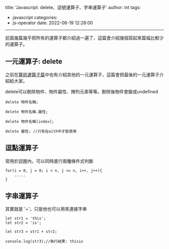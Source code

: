 title: 'Javascript: delete、逗號運算子、字串運算子'
author: int
tags:
  - javascript
categories:
  - js-operator
date: 2022-06-19 12:28:00
---
前面幾篇幾乎把所有的運算子都介紹過一遍了，這篇會介紹幾個寫起來篇幅比較少的運算子。

## 一元運算子: delete

之前在[算術運算子篇](https://huanginch.github.io/2022/06/15/js-arthimetic-operator/)中也有介紹其他的一元運算子，這篇會把最後的一元運算子介紹給大家。

delete可以刪除物件、物件屬性、陣列元素等等。刪除後物件會變成undefined
```
delete 物件名稱;

delete 物件名稱.屬性;

delete 物件名稱[index];

delete 屬性; //只有在with中才能使用
```

## 逗點運算子

常用於迴圈內，可以同時進行兩種條件式判斷

```
for(i = 0, j = 0; i < n, j <= n, i++, j++){
	.....
}
```

## 字串運算子

其實就是 '+'，只是他也可以用來連接字串
```
let str1 = 'this';
let str2 = 'is';

let str3 = str1 + str2;

console.log(str3);//執行結果: thisis
```



